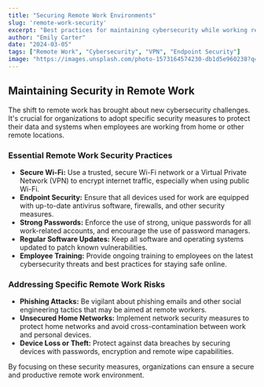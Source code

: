 ```yaml
---
title: "Securing Remote Work Environments"
slug: 'remote-work-security'
excerpt: "Best practices for maintaining cybersecurity while working remotely."
author: "Emily Carter"
date: "2024-03-05"
tags: ["Remote Work", "Cybersecurity", "VPN", "Endpoint Security"]
image: "https://images.unsplash.com/photo-1573164574230-db1d5e960238?q=80&w=2069&auto=format&fit=crop&w=1000&q=80"
---
```


## Maintaining Security in Remote Work

The shift to remote work has brought about new cybersecurity challenges. It's crucial for organizations to adopt specific security measures to protect their data and systems when employees are working from home or other remote locations.

### Essential Remote Work Security Practices

-   **Secure Wi-Fi:** Use a trusted, secure Wi-Fi network or a Virtual Private Network (VPN) to encrypt internet traffic, especially when using public Wi-Fi.
-   **Endpoint Security:** Ensure that all devices used for work are equipped with up-to-date antivirus software, firewalls, and other security measures.
-   **Strong Passwords:** Enforce the use of strong, unique passwords for all work-related accounts, and encourage the use of password managers.
-   **Regular Software Updates:** Keep all software and operating systems updated to patch known vulnerabilities.
-   **Employee Training:** Provide ongoing training to employees on the latest cybersecurity threats and best practices for staying safe online.

### Addressing Specific Remote Work Risks

-   **Phishing Attacks:** Be vigilant about phishing emails and other social engineering tactics that may be aimed at remote workers.
-   **Unsecured Home Networks:** Implement network security measures to protect home networks and avoid cross-contamination between work and personal devices.
-   **Device Loss or Theft:** Protect against data breaches by securing devices with passwords, encryption and remote wipe capabilities.

By focusing on these security measures, organizations can ensure a secure and productive remote work environment.

